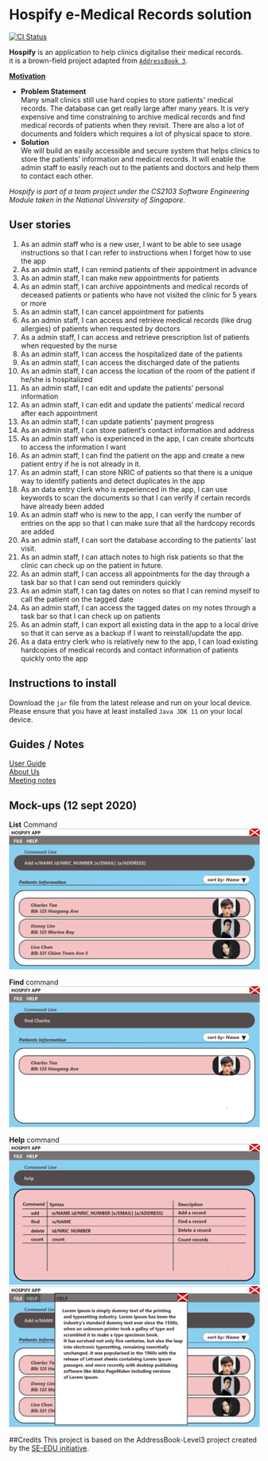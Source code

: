 # Hospify e-Medical Records solution
[![CI Status](https://github.com/se-edu/addressbook-level3/workflows/Java%20CI/badge.svg)](https://github.com/se-edu/addressbook-level3/actions)  

**Hospify** is an application to help clinics digitalise their medical records.  
it is a brown-field project adapted from [`AddressBook 3`](https://se-education.org/addressbook-level3/).  

<u>**Motivation**</u>  
* **Problem Statement**  
Many small clinics still use hard copies to store patients' medical records. The database can get really large after many years. 
It is very expensive and time constraining to archive medical records and find medical records of patients when they revisit. There are also a lot of documents and folders which requires a lot of physical space to store.  
* **Solution**  
We will build an easily accessible and secure system that helps clinics to store the patients’ information and medical records. 
It will enable the admin staff to easily reach out to the patients and doctors and help them to contact each other.  


_Hospify is part of a team project under the CS2103 Software Engineering Module taken in the National University of Singapore._
## User stories  
<ol>
<li>As an admin staff who is a new user, I want to be able to see usage instructions so that I can refer to instructions when I forget how to use the app</li>
<li>As an admin staff, I can remind patients of their appointment in advance</li>
<li>As an admin staff, I can make new appointments for patients</li>
<li>As an admin staff, I can archive appointments and medical records of deceased patients or patients who have not visited the clinic for 5 years or more</li>
<li>As an admin staff, I can cancel appointment for patients</li>
<li>As an admin staff, I can access and retrieve medical records (like drug allergies) of patients when requested by doctors</li>
<li>As a admin staff, I can access and retrieve prescription list of patients when requested by the nurse</li>
<li>As an admin staff, I can access the hospitalized date of the patients</li>
<li>As an admin staff, I can access the discharged date of the patients</li>
<li>As an admin staff, I can access the location of the room of the patient if he/she is hospitalized</li>
<li>As an admin staff, I can edit and update the patients’ personal information</li>
<li>As an admin staff, I can edit and update the patients’ medical record after each appointment</li>
<li>As an admin staff, I can update patients’ payment progress</li>
<li>As an admin staff, I can store patient’s contact information and address</li>
<li>As an admin staff who is experienced in the app, I can create shortcuts to access the information I want</li>
<li>As an admin staff, I can find the patient on the app and create a new patient entry if he is not already in it.</li>
<li>As an admin staff, I can store NRIC of patients so that there is a unique way to identify patients and detect duplicates in the app</li>
<li>As an data entry clerk who is experienced in the app, I can use keywords to scan the documents so that I can verify if certain records have already been added</li>
<li>As an admin staff who is new to the app, I can verify the number of entries on the app so that I can make sure that all the hardcopy records are added</li>
<li>As an admin staff, I can sort the database according to the patients’ last visit.</li>
<li>As an admin staff, I can attach notes to high risk patients so that the clinic can check up on the patient in future.</li>
<li>As an admin staff, I can access all appointments for the day through a task bar so that I can send out reminders quickly</li>
<li>As an admin staff, I can tag dates on notes so that I can remind myself to call the patient on the tagged date</li>
<li>As an admin staff, I can access the tagged dates on my notes through a task bar so that I can check up on patients</li>
<li>As an admin staff, I can export all existing data in the app to a local drive so that it can serve as a backup if I want to reinstall/update the app.</li>
<li>As a data entry clerk who is relatively new to the app, I can load existing hardcopies of medical records and contact information of patients quickly onto the app</li>
</ol>


## Instructions to install
Download the `jar` file from the latest release and run on your local device. Please ensure that you have at least installed `Java JDK 11` on your local device.

## Guides / Notes  
[User Guide](docs/UserGuide.md)  
[About Us](docs/AboutUs.md)  
[Meeting notes](https://docs.google.com/document/d/14gDsicyg6XdIeHpiP8oH9UL7aLPPmoj9kUCA_w8ZNQU/edit?usp=sharing)
## Mock-ups (12 sept 2020)
**List** Command
![Home](docs/images/Ui.png)

**Find** command
![find](docs/images/hospify/tp_find.png)

**Help** command
![Ui](docs/images/hospify/tp_help_command.png)
![help](docs/images/hospify/tp_help_menu.png)

##Credits
This project is based on the AddressBook-Level3 project created by the [SE-EDU initiative](https://se-education.org).
